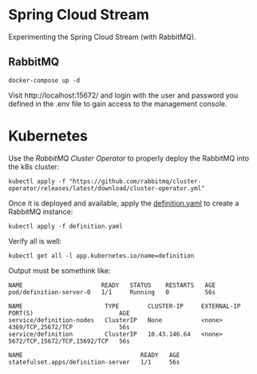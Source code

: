 # Spring Cloud Stream

Experimenting the Spring Cloud Stream (with RabbitMQ).

## RabbitMQ
```
docker-compose up -d
```
Visit http://localhost:15672/ and login with the user and password you defined in the .env file to gain access to the management console.

# Kubernetes
Use the *RabbitMQ Cluster Operator* to properly deploy the RabbitMQ into the k8s cluster:
```
kubectl apply -f "https://github.com/rabbitmq/cluster-operator/releases/latest/download/cluster-operator.yml"
```
Once it is deployed and available, apply the [definition.yaml](./definition.yaml) to create a RabbitMQ instance:
```
kubectl apply -f definition.yaml
```
Verify all is well:
```
kubectl get all -l app.kubernetes.io/name=definition
```
Output must be somethink like:
```
NAME                      READY   STATUS    RESTARTS   AGE
pod/definition-server-0   1/1     Running   0          56s

NAME                       TYPE        CLUSTER-IP     EXTERNAL-IP   PORT(S)                        AGE
service/definition-nodes   ClusterIP   None           <none>        4369/TCP,25672/TCP             56s
service/definition         ClusterIP   10.43.146.64   <none>        5672/TCP,15672/TCP,15692/TCP   56s

NAME                                 READY   AGE
statefulset.apps/definition-server   1/1     56s
```
